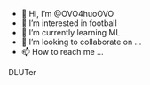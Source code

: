 - 👋 Hi, I’m @OVO4huoOVO
- 👀 I’m interested in football
- 🌱 I’m currently learning ML
- 💞️ I’m looking to collaborate on ...
- 📫 How to reach me ...

<!---
OVO4huoOVO/OVO4huoOVO is a ✨ special ✨ repository because its `README.md` (this file) appears on your GitHub profile.
You can click the Preview link to take a look at your changes.
--->
DLUTer
